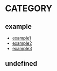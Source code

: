 # CATEGORY

## example

- [example1](articles/example/example1/main.md)
- [example2](articles/example/example2/main.md)
- [example3](articles/example/example3/main.md)

## undefined

